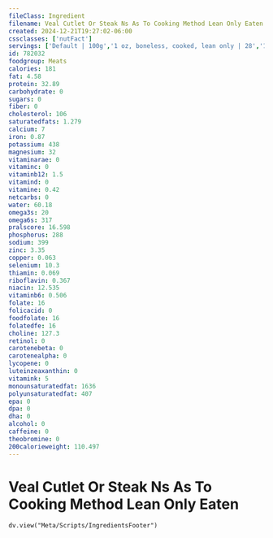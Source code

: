 ```yaml
---
fileClass: Ingredient
filename: Veal Cutlet Or Steak Ns As To Cooking Method Lean Only Eaten
created: 2024-12-21T19:27:02-06:00
cssclasses: ['nutFact']
servings: ['Default | 100g','1 oz, boneless, cooked, lean only | 28','1 oz, boneless, raw, lean only (yield after cooking) | 19','1 oz, boneless, cooked (yield after fat removed) | 26','1 oz, boneless, raw (yield after cooking, fat removed) | 16','1 cubic inch, boneless, cooked, fat removed | 17','1 cup, cooked, diced | 134']
id: 782032
foodgroup: Meats
calories: 181
fat: 4.58
protein: 32.89
carbohydrate: 0
sugars: 0
fiber: 0
cholesterol: 106
saturatedfats: 1.279
calcium: 7
iron: 0.87
potassium: 438
magnesium: 32
vitaminarae: 0
vitaminc: 0
vitaminb12: 1.5
vitamind: 0
vitamine: 0.42
netcarbs: 0
water: 60.18
omega3s: 20
omega6s: 317
pralscore: 16.598
phosphorus: 288
sodium: 399
zinc: 3.35
copper: 0.063
selenium: 10.3
thiamin: 0.069
riboflavin: 0.367
niacin: 12.535
vitaminb6: 0.506
folate: 16
folicacid: 0
foodfolate: 16
folatedfe: 16
choline: 127.3
retinol: 0
carotenebeta: 0
carotenealpha: 0
lycopene: 0
luteinzeaxanthin: 0
vitamink: 5
monounsaturatedfat: 1636
polyunsaturatedfat: 407
epa: 0
dpa: 0
dha: 0
alcohol: 0
caffeine: 0
theobromine: 0
200calorieweight: 110.497
---
```


# Veal Cutlet Or Steak Ns As To Cooking Method Lean Only Eaten

```dataviewjs
dv.view("Meta/Scripts/IngredientsFooter")
```